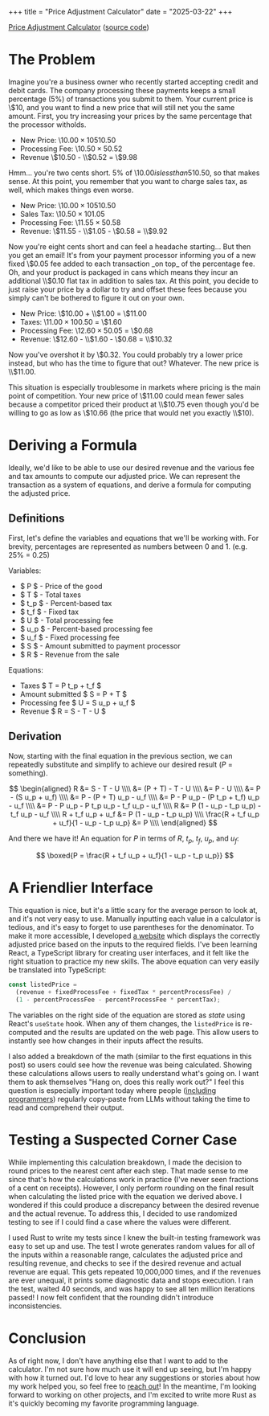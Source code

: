 +++
title = "Price Adjustment Calculator"
date = "2025-03-22"
+++

[Price Adjustment Calculator](https://laclark.me/tools/price-adjustment-calculator)
([source code](https://github.com/lucdar/price-adjustment-calculator))

# The Problem

Imagine you're a business owner who recently started accepting credit and debit
cards. The company processing these payments keeps a small percentage (5%) of
transactions you submit to them. Your current price is \\$10, and you want to
find a new price that will still net you the same amount. First, you try
increasing your prices by the same percentage that the processor witholds.

- New Price: \\$10.00 × 105% = \\$10.50
- Processing Fee: \\$10.50 × 5% = \\$0.52
- Revenue \\$10.50 - \\$0.52 = \\$9.98

Hmm... you're two cents short. 5% of \\$10.00 is less than 5% of \\$10.50, so
that makes sense. At this point, you remember that you want to charge sales tax,
as well, which makes things even worse.

- New Price: \\$10.00 × 105% = \\$10.50
- Sales Tax: \\$10.50 × 10% = \\$1.05
- Processing Fee: \\$11.55 × 5% = \\$0.58
- Revenue: \\$11.55 - \\$1.05 - \\$0.58 = \\$9.92

Now you're eight cents short and can feel a headache starting... But then you
get an email! It's from your payment processor informing you of a new fixed
\\$0.05 fee added to each transaction _on top_ of the percentage fee. Oh, and
your product is packaged in cans which means they incur an additional \\$0.10
flat tax in addition to sales tax. At this point, you decide to just raise your
price by a dollar to try and offset these fees because you simply can't be
bothered to figure it out on your own.

- New Price: \\$10.00 + \\$1.00 = \\$11.00
- Taxes: \\$11.00 × 10% + \\$0.50 = \\$1.60
- Processing Fee: \\$12.60 × 5% + \\$0.05 = \\$0.68
- Revenue: \\$12.60 - \\$1.60 - \\$0.68 = \\$10.32

Now you've overshot it by \\$0.32. You could probably try a lower price instead,
but who has the time to figure that out? Whatever. The new price is \\$11.00.

This situation is especially troublesome in markets where pricing is the main
point of competition. Your new price of \\$11.00 could mean fewer sales because
a competitor priced their product at \\$10.75 even though you'd be willing to go
as low as \\$10.66 (the price that would net you exactly \\$10).

# Deriving a Formula

Ideally, we'd like to be able to use our desired revenue and the various fee and
tax amounts to compute our adjusted price. We can represent the transaction as a
system of equations, and derive a formula for computing the adjusted price.

## Definitions

First, let's define the variables and equations that we'll be working with. For
brevity, percentages are represented as numbers between 0 and 1. (e.g. 25% =
0.25)

Variables:

- $ P $ - Price of the good
- $ T $ - Total taxes
- $ t_p $ - Percent-based tax
- $ t_f $ - Fixed tax
- $ U $ - Total processing fee
- $ u_p $ - Percent-based processing fee
- $ u_f $ - Fixed processing fee
- $ S $ - Amount submitted to payment processor
- $ R $ - Revenue from the sale

Equations:

- Taxes $ T = P t_p + t_f $
- Amount submitted $ S = P + T $
- Processing fee $ U = S u_p + u_f $
- Revenue $ R = S - T - U $

## Derivation

Now, starting with the final equation in the previous section, we can repeatedly
substitute and simplify to achieve our desired result ($P$ = something).

$$
  \begin{aligned}
    R &= S - T - U \\\\
      &= (P + T) - T - U \\\\
      &= P - U \\\\
      &= P - (S u_p + u_f) \\\\
      &= P - (P + T) u_p - u_f \\\\
      &= P - P u_p - (P t_p + t_f) u_p - u_f \\\\
      &= P - P u_p - P t_p u_p - t_f u_p - u_f \\\\
    R &= P (1 - u_p - t_p u_p) - t_f u_p - u_f \\\\
    R + t_f u_p + u_f &= P (1 - u_p - t_p u_p) \\\\
    \frac{R + t_f u_p + u_f}{1 - u_p - t_p u_p} &= P \\\\
  \end{aligned}
$$

And there we have it! An equation for $P$ in terms of $R$, $t_p$, $t_f$, $u_p$,
and $u_f$:

$$
  \boxed{P = \frac{R + t_f u_p + u_f}{1 - u_p - t_p u_p}}
$$

# A Friendlier Interface

This equation is nice, but it's a little scary for the average person to look
at, and it's not very easy to use. Manually inputting each value in a calculator
is tedious, and it's easy to forget to use parentheses for the denominator. To
make it more accessible, I developed
[a website](https://laclark.me/tools/price-adjustment-calculator) which displays
the correctly adjusted price based on the inputs to the required fields. I've
been learning React, a TypeScript library for creating user interfaces, and it
felt like the right situation to practice my new skills. The above equation can
very easily be translated into TypeScript:

```TypeScript
const listedPrice =
  (revenue + fixedProcessFee + fixedTax * percentProcessFee) /
  (1 - percentProcessFee - percentProcessFee * percentTax);
```

The variables on the right side of the equation are stored as _state_ using
React's `useState` hook. When any of them changes, the `listedPrice` is
re-computed and the results are updated on the web page. This allow users to
instantly see how changes in their inputs affect the results.

<!-- add image here? -->

I also added a breakdown of the math (similar to the first equations in this
post) so users could see how the revenue was being calculated. Showing these
calculations allows users to really understand what's going on. I want them to
ask themselves "Hang on, does this really work out?" I feel this question is
especially important today where people
([including programmers](https://maximilian-schwarzmueller.com/articles/vibe-coding-is-not-my-future/))
regularly copy-paste from LLMs without taking the time to read and comprehend
their output.

# Testing a Suspected Corner Case

While implementing this calculation breakdown, I made the decision to round
prices to the nearest cent after each step. That made sense to me since that's
how the calculations work in practice (I've never seen fractions of a cent on
receipts). However, I only perform rounding on the final result when calculating
the listed price with the equation we derived above. I wondered if this could
produce a discrepancy between the desired revenue and the actual revenue. To
address this, I decided to use randomized testing to see if I could find a case
where the values were different.

I used Rust to write my tests since I knew the built-in testing framework was
easy to set up and use. The test I wrote generates random values for all of the
inputs within a reasonable range, calculates the adjusted price and resulting
revenue, and checks to see if the desired revenue and actual revenue are equal.
This gets repeated 10,000,000 times, and if the revenues are ever unequal, it
prints some diagnostic data and stops execution. I ran the test, waited 40
seconds, and was happy to see all ten million iterations passed! I now felt
confident that the rounding didn't introduce inconsistencies.

# Conclusion

As of right now, I don't have anything else that I want to add to the
calculator. I'm not sure how much use it will end up seeing, but I'm happy with
how it turned out. I'd love to hear any suggestions or stories about how my work
helped you, so feel free to [reach out](@/contact.md)! In the meantime, I'm
looking forward to working on other projects, and I'm excited to write more Rust
as it's quickly becoming my favorite programming language.

<!-- Fixed processing fees are usually per-transaction rather than per-item, so if a
customer buys more than one item in a single transaction, you may _overshoot_
the desired revenue for that transaction. One way to adjust for this is to
divide the fixed processing fee by the average number of items per transaction. -->
